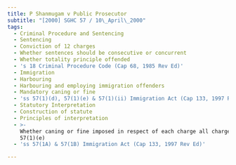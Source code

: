 ```yaml
---
title: P Shanmugam v Public Prosecutor
subtitle: "[2000] SGHC 57 / 10\_April\_2000"
tags:
  - Criminal Procedure and Sentencing
  - Sentencing
  - Conviction of 12 charges
  - Whether sentences should be consecutive or concurrent
  - Whether totality principle offended
  - 's 18 Criminal Procedure Code (Cap 68, 1985 Rev Ed)'
  - Immigration
  - Harbouring
  - Harbouring and employing immigration offenders
  - Mandatory caning or fine
  - 'ss 57(1)(d), 57(1)(e) & 57(1)(ii) Immigration Act (Cap 133, 1997 Rev Ed)'
  - Statutory Interpretation
  - Construction of statute
  - Principles of interpretation
  - >-
    Whether caning or fine imposed in respect of each charge all charges under s
    57(1)(e)
  - 'ss 57(1A) & 57(1B) Immigration Act (Cap 133, 1997 Rev Ed)'

---
```


